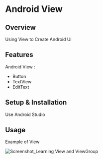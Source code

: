 # Android View

## Overview
Using View to Create Android UI

## Features
Android View :
- Button
- TextView
- EditText

## Setup & Installation 
Use Android Studio

## Usage
Example of View

![Screenshot_Learning View and ViewGroup](https://user-images.githubusercontent.com/56164259/68088598-59b20f80-fe93-11e9-852d-100761101929.png)
